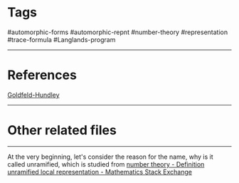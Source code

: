 # Tags
#automorphic-forms #automorphic-repnt #number-theory #representation #trace-formula #Langlands-program 

---

# References
[Goldfeld-Hundley](skim:///Users/zhdeng/Library/CloudStorage/OneDrive-tp3ns/Deng-Presonal%20Files/Mathematics/algebra%20and%20number%20thoery/langlands%20programme/Automrphic%20forms%20and%20Automorphic%20representation/L-functions/Automorphic%20Representations%20and%20L-Functions%20for%20the%20General%20Linear%20Group_%20V1%20Goldfeld-Hundley.pdf#page=9)

---


# Other related files


---
At the very beginning, let's consider the reason for the name, why is it called unramified, which is studied from [number theory - Definition unramified local representation - Mathematics Stack Exchange](https://math.stackexchange.com/questions/4771897/definition-unramified-local-representation)


